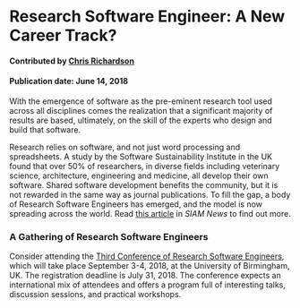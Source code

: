 # Research Software Engineer: A New Career Track?

#### Contributed by [Chris Richardson](https://github.com/chrisrichardson "Chris Richardson GitHub Profile")

#### Publication date: June 14, 2018

With the emergence of software as the pre-eminent research tool used across all disciplines comes the realization that a significant majority of results are based, ultimately, on the skill of the experts who design and build that software. 

Research relies on software, and not just word processing and spreadsheets. A study by the Software Sustainability Institute in the UK found that over 50% of researchers, in diverse fields including veterinary science, architecture, engineering and medicine, all develop their own software. Shared software development benefits the community, but it is not rewarded in the same way as journal publications.  To fill the gap, a body of Research Software Engineers has emerged, and the model is now spreading across the world. Read [this article](https://sinews.siam.org/Details-Page/research-software-engineer-a-new-career-track-3) in *SIAM News* to find out more.
 
### A Gathering of Research Software Engineers

Consider attending the [Third Conference of Research Software Engineers](http://rse.ac.uk/conf2018), which will take place September 3-4, 2018, at the University of Birmingham, UK.  The registration deadline is July 31, 2018.  The conference expects an international mix of attendees and offers a program full of interesting talks, discussion sessions, and practical workshops. 

<!---
Publish: yes
RSS update: 2018-06-14
Categories: development, collaboration
Topics: software engineering, projects and organizations
Tags: bssw-blog-article
Level: 2
Prerequisites: default
Aggregate: none
--->
